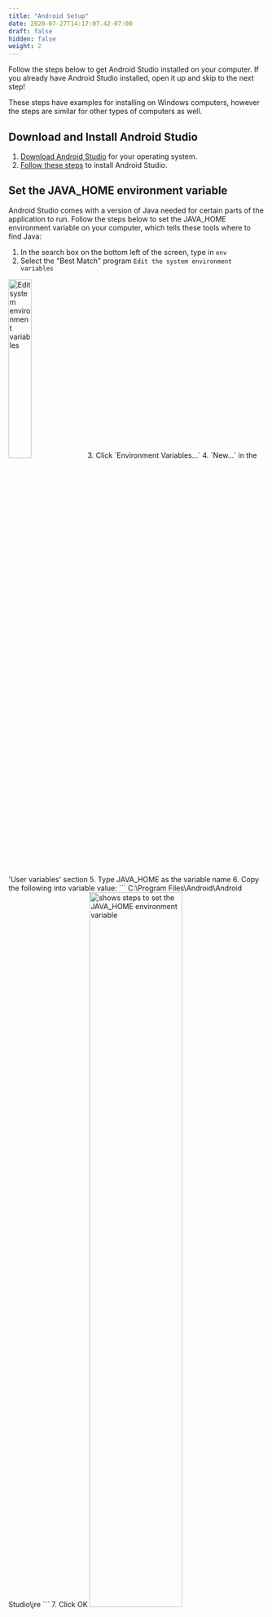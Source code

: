 ```yaml
---
title: "Android Setup"
date: 2020-07-27T14:17:07.42-07:00
draft: false
hidden: false
weight: 2
---
```

Follow the steps below to get Android Studio installed on your computer. If you already have Android Studio installed, open it up and skip to the next step!

These steps have examples for installing on Windows computers, however the steps are similar for other types of computers as well.

## Download and Install Android Studio
1. [Download Android Studio](https://developer.android.com/studio/) for your operating system.
2. [Follow these steps](https://developer.android.com/studio/install) to install Android Studio.


## Set the JAVA_HOME environment variable
Android Studio comes with a version of Java needed for certain parts of the application to run. Follow the steps below to set the JAVA_HOME environment variable on your computer, which tells these tools where to find Java:
1. In the search box on the bottom left of the screen, type in `env`
2. Select the "Best Match" program `Edit the system environment variables`
<img src="../resources/_gen/images/edit_env_variable.png" height="30%" width="30%" title="Edit system environment variables" alt="Edit system environment variables"/>
3. Click `Environment Variables...`
4. `New...` in the 'User variables' section
5. Type JAVA_HOME as the variable name
6. Copy the following into variable value:
```
C:\Program Files\Android\Android Studio\jre
```
7. Click OK
<img src="../resources/_gen/images/set_java_home.gif" height="60%" width="60%" title="Setting JAVA_HOME" alt="shows steps to set the JAVA_HOME environment variable"/>

{{% notice tip %}}
We strongly recommend that you restart your computer now for Android Studio to open correctly.
{{% /notice %}}

## Start Android Studio
Once installed, open Android Studio to work on the app.

{{% notice tip %}}
There are multiple ways to start the Android Studio application on your Windows computer. Here are two methods:
#### Method 1
1. Click the Windows icon in the lower left hand corner of your computer
2. Scroll through the list until you see the `Android Studio` folder
3. Click the `Android Studio` folder to expand it
4. Click the `Android Studio` application in the folder to start Android Studio

#### Method 2
1. In the search box on the bottom left of the screen, type in `Android Studio`
2. In the results window, if "Best Match" highlights `Android Studio`, either click the `Android Studio` application or press `ENTER` on your keyboard
{{% /notice %}}

## Open Project Files
1. Click on `Open an Existing Project` on the start screen of Android Studio
2. Look for the location where you downloaded the project files
3. Select the 'TicTacToe' folder inside of the 'TicTacToe' folder that you unzipped earlier. 
   - The 'TicTacToe' folder to select should have a green Android icon next to it, indicating it is an Android project folder
<img src="../resources/_gen/images/open_android_project.gif" height="60%" width="60%" title="Open TicTacToe project" alt="Shows how to open the TicTacToe project in Android Studio"/>

Run Android Studio and open the project. Your view will look similar to this:
<img src="../resources/_gen/images/android_studio.png" height="70%" width="70%" title="Android Studio IDE" alt="Example of Android Studio IDE"/>

## Accept Licenses
Before you can run the code, you'll need to accept the Android licenses by following the steps below:
1. Click the `Terminal` button at the bottom of the Android Studio window
2. Type the command below, replacing '<USER_NAME>' with your computer's user name
```
C:\Users\<USER_NAME>\AppData\Local\Android\Sdk\tools\bin\sdkmanager --licenses
```
3. Type `y` and press `ENTER` at the prompts, to accept the licenses. This will be needed multiple times
<img src="../resources/_gen/images/accept_licenses.gif" height="70%" width="70%" title="Accepting Android licenses" alt="shows the steps needed to accept Android licenses"/>
